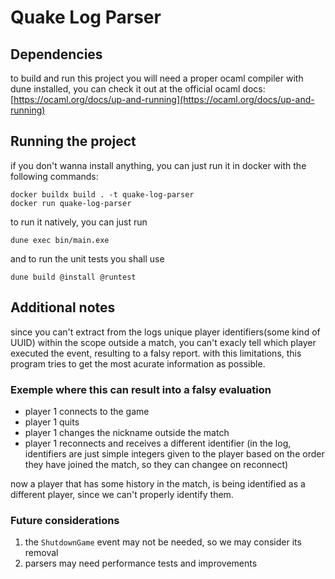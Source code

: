 # Quake Log Parser

## Dependencies
to build and run this project you will need a proper ocaml compiler with dune installed, you can check it out at the official ocaml docs: [https://ocaml.org/docs/up-and-running](https://ocaml.org/docs/up-and-running)

## Running the project
if you don't wanna install anything, you can just run it in docker with the following commands:
```shell
docker buildx build . -t quake-log-parser
docker run quake-log-parser
```

to run it natively, you can just run
```shell
dune exec bin/main.exe
```
and to run the unit tests you shall use
```shell
dune build @install @runtest
```

## Additional notes
since you can't extract from the logs unique player identifiers(some kind of UUID) within the scope outside a match, you can't exacly tell which player executed the event, resulting to a falsy report. with this limitations, this program tries to get the most acurate information as possible.

### Exemple where this can result into a falsy evaluation
- player 1 connects to the game
- player 1 quits
- player 1 changes the nickname outside the match
- player 1 reconnects and receives a different identifier (in the log, identifiers are just simple integers given to the player based on the order they have joined the match, so they can changee on reconnect)

now a player that has some history in the match, is being identified as a different player, since we can't properly identify them.

### Future considerations
1. the `ShutdownGame` event may not be needed, so we may consider its removal
2. parsers may need performance tests and improvements
